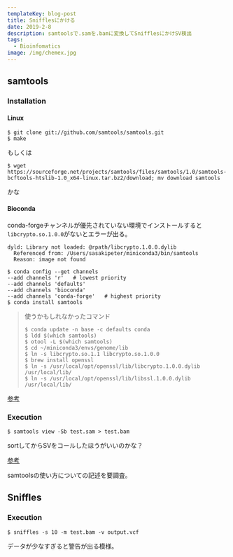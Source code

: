 ```yaml
---
templateKey: blog-post
title: Snifflesにかける
date: 2019-2-8
description: samtoolsで.samを.bamに変換してSnifflesにかけSV検出
tags:
  - Bioinfomatics
image: /img/chemex.jpg
---
```


## samtools

### Installation

#### Linux

```shell
$ git clone git://github.com/samtools/samtools.git 
$ make
```

もしくは

```shell
$ wget https://sourceforge.net/projects/samtools/files/samtools/1.0/samtools-bcftools-htslib-1.0_x64-linux.tar.bz2/download; mv download samtools
```

かな

#### Bioconda

conda-forgeチャンネルが優先されていない環境でインストールすると`libcrypto.so.1.0.0`がないとエラーが出る。

```shell
dyld: Library not loaded: @rpath/libcrypto.1.0.0.dylib
  Referenced from: /Users/sasakipeter/miniconda3/bin/samtools
  Reason: image not found
```

```shell
$ conda config --get channels
--add channels 'r'   # lowest priority
--add channels 'defaults'
--add channels 'bioconda'
--add channels 'conda-forge'   # highest priority
$ conda install samtools 
```

> 使うかもしれなかったコマンド
>
> ```shell
> $ conda update -n base -c defaults conda
> $ ldd $(which samtools)
> $ otool -L $(which samtools)
> $ cd ~/miniconda3/envs/genome/lib
> $ ln -s libcrypto.so.1.1 libcrypto.so.1.0.0
> $ brew install openssl
> $ ln -s /usr/local/opt/openssl/lib/libcrypto.1.0.0.dylib /usr/local/lib/
> $ ln -s /usr/local/opt/openssl/lib/libssl.1.0.0.dylib /usr/local/lib/
> ```

[参考](http://yfuruta.sakura.ne.jp/blog/?p=884)

### Execution

```shell
$ samtools view -Sb test.sam > test.bam
```

sortしてからSVをコールしたほうがいいのかな？

[参考](http://kazumaxneo.hatenablog.com/entry/2018/04/21/124950)

samtoolsの使い方についての記述を要調査。

## Sniffles

### Execution

```shell
$ sniffles -s 10 -m test.bam -v output.vcf
```

データが少なすぎると警告が出る模様。

